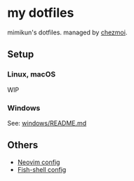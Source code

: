 # my dotfiles

mimikun's dotfiles.
managed by [chezmoi](https://www.chezmoi.io/).

## Setup

### Linux, macOS

WIP

### Windows

See: [windows/README.md](windows/README.md)

## Others

- [Neovim config](dot_config/nvim/README.md)
- [Fish-shell config](dot_config/fish/README.md)
